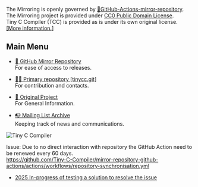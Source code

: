 The Mirroring is openly governed by [🔩GitHub-Actions-mirror-repository](https://github.com/Tiny-C-Compiler/GitHub-Actions-mirror-repository/blob/main/.github/workflows/repository-synchronisation.yml).  
The Mirroring project is provided under [CC0 Public Domain License](https://creativecommons.org/publicdomain/zero/1.0/deed.en).  
Tiny C Compiler (TCC) is provided as is under its own original license. [[More information.]](https://github.com/Tiny-C-Compiler/mirror-repository)
## Main Menu

* [🔄 GitHub Mirror Repository](https://github.com/Tiny-C-Compiler/mirror-repository  )   
For ease of access to releases.  

* [👨‍💻 Primary repository [tinycc.git]](https://repo.or.cz/w/tinycc.git)  
For contribution and contacts.  

* [🌟 Original Project](https://bellard.org/tcc/)   
  For General Information.

* [📭 Mailing List Archive](https://lists.nongnu.org/archive/html/tinycc-devel/)  
  Keeping track of news and communications.
<!--

**Here are some ideas to get you started:**

🙋‍♀️ A short introduction - what is your organization all about?
🌈 Contribution guidelines - how can the community get involved?
👩‍💻 Useful resources - where can the community find your docs? Is there anything else the community should know?
🍿 Fun facts - what does your team eat for breakfast?
🧙 Remember, you can do mighty things with the power of [Markdown](https://docs.github.com/github/writing-on-github/getting-started-with-writing-and-formatting-on-github/basic-writing-and-formatting-syntax)
-->


![Tiny C Compiler](https://user-images.githubusercontent.com/21064622/192001888-cc8c9f69-cb61-491d-be0f-52a382df787e.png)

Issue: Due to no direct interaction with repository the GitHub Action need to be renewed every 60 days.  
https://github.com/Tiny-C-Compiler/mirror-repository-github-actions/actions/workflows/repository-synchronisation.yml  
* [2025 In-progress of testing a solution to resolve the issue](https://github.com/Tiny-C-Compiler/GitHub-Actions-mirror-repository/blob/main/.github/workflows/keep-alive.yml  )
